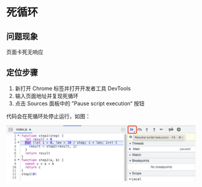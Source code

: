 # 死循环

## 问题现象
页面卡死无响应

## 定位步骤
1. 新打开 Chrome 标签并打开开发者工具 DevTools
2. 输入页面地址并复现死循环
3. 点击 Sources 面板中的 ”Pause script execution“ 按钮

代码会在死循环处停止运行，如图：

![debug](debug.png)